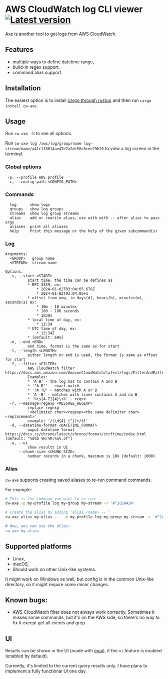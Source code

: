 # AWS CloudWatch log CLI viewer [![Latest version](https://img.shields.io/crates/v/cw-axe.svg)](https://crates.io/crates/cw-axe/)
Axe is another tool to get logs from AWS CloudWatch.

## Features

* multiple ways to define datetime range,
* build-in regex support,
* command alias support.

## Installation

The easiest option is to install [cargo through rustup](https://rustup.rs/) and then run `cargo install cw-axe`.

## Usage

Run `cw-axe -h` to see all options.

Run `cw-axe log /aws/log/group/name log-stream/name/a41c1f8614ae47e2a2dc58c8cee29b20` to view a log screen in the terminal.

### Global options

```
 -p, --profile AWS profile
 -c, --config-path <CONFIG_PATH>
```

### Commands

```
  log      show logs
  groups   show log groups
  streams  show log group streams
  alias    add or rewrite alias, use with with -- after alias to pass args
  aliases  print all aliases
  help     Print this message or the help of the given subcommand(s)
```

### Log

```
Arguments:
  <GROUP>   group name
  <STREAM>  stream name

Options:
  -s, --start <START>
          start time, the time can be defines as
          * RFC 3339, ex:
              * 2024-01-02T03:04:05.678Z
              * 2024-01-02T03:04:05+1
          * offset from now, in days(d), hours(h), minutes(m), seconds(s) ex:
              * 10m - 10 minutes
              * 100 - 100 seconds
              * 1m30s
          * local time of day, ex:
              * 12:34
          * UTC time of day, ex:
              * 12:34Z
          * [default: 60m]
  -e, --end <END>
          end time, format is the same as for start
  -l, --length <LENGTH>
          either length or end is used, the format is same as offset for start
  -f, --filter <FILTER>
          AWS CloudWatch filter https://docs.aws.amazon.com/AmazonCloudWatch/latest/logs/FilterAndPatternSyntax.html
          Examples:
          * 'A B' - the log has to contain A and B
          * '"A B"' - exact match
          * '?A ?B' - matches with A or B
          * 'A -B' - matches with lines contains A and no B
          * '%\s[A-Z]{4}\s%' - regex
  -r, --message-regexp <MESSAGE_REGEXP>
          replace regexp
          '<delimiter char><regexp><the same delimiter char><replacement>'
          example: '/(\d{4} [^|]+/$1'
  -d, --datetime-format <DATETIME_FORMAT>
          ouput datetime format https://docs.rs/chrono/latest/chrono/format/strftime/index.html [default: "%d%b %H:%M:%S%.3f"]
  -u, --ui
          show results in UI
      --chunk-size <CHUNK_SIZE>
          number records in a chunk, maximum is 10k [default: 1000]
```
### Alias

`cw-axe` supports creating saved aliases to re-run command commands.

For example:

```bash
# This is the command you want to re-run:
cw-axe -p my-profile log my-group my-stream -r '#^2024#24'

# Create the alias by adding `alias <name> --`:
cw-axe alias my-alias --  -p my-profile log my-group my-stream -r '#^2024#24

# Now, you can use the alias:
cw-axe my-alias
```

## Supported platforms
* Linux,
* macOS,
* Should work on other Unix-like systems.

It might work on Windows as well, but config is in the common Unix-like directory, so it might require some minor changes.

## Known bugs:
* AWS CloudWatch filter does not always work correctly. Sometimes it misses some commands, but it's on the AWS side, so there's no way to fix it except get all events and grep.

## UI

Results can be shown in the UI (made with [egui](https://github.com/emilk/egui)), if the `ui` feature is enabled (enabled by default).

Currently, it's limited to the current query results only. I have plans to implement a fully functional UI one day.
